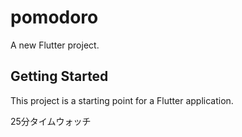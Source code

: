 # pomodoro

A new Flutter project.

## Getting Started

This project is a starting point for a Flutter application.

25分タイムウォッチ